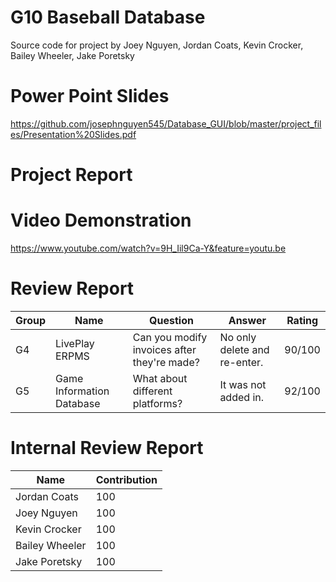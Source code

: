 # G10 Baseball Database
Source code for project by Joey Nguyen, Jordan Coats, Kevin Crocker, Bailey Wheeler, Jake Poretsky 

# Power Point Slides
https://github.com/josephnguyen545/Database_GUI/blob/master/project_files/Presentation%20Slides.pdf

# Project Report


# Video Demonstration
https://www.youtube.com/watch?v=9H_Iil9Ca-Y&feature=youtu.be

# Review Report
| Group | Name                      | Question                                    | Answer                       | Rating |
|-------|---------------------------|---------------------------------------------|------------------------------|--------|
| G4    | LivePlay ERPMS            | Can you modify invoices after they're made? | No only delete and re-enter. | 90/100 |
| G5    | Game Information Database | What about different platforms?             | It was not added in.         | 92/100 |

# Internal Review Report
| Name           | Contribution |
|----------------|--------------|
| Jordan Coats   | 100          |
| Joey Nguyen    | 100          |
| Kevin Crocker  | 100          |
| Bailey Wheeler | 100          |
| Jake Poretsky  | 100          |


